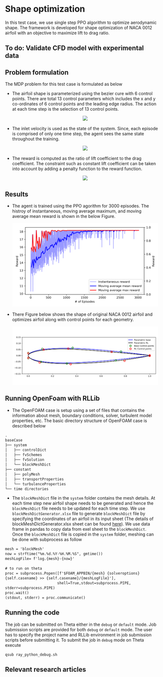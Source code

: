 # Shape optimization
In this test case, we use single step PPO algorithm to optimize aerodynamic shape. The framework is developed for shape optimization of NACA 0012 airfoil with an objective to maximize lift to drag ratio. 

## To do: Validate CFD model with experimental data 

## Problem formulation
The MDP problem for this test case is formulated as below
- The airfoil shape is parameterized using the bezier cure with 6 control points. There are total 13 control parameters which includes the x and y co-ordinates of 6 control points and the leading edge radius. The action at each time step is the selection of 13 control points. 
	<p align="center">
		<img src="https://latex.codecogs.com/gif.latex?%5Cdpi%7B150%7D%20a_k%3D%7Bc_%7B1x%7D%2Cc_%7B1y%7D%2C%5Cdots%2Cc_%7B6x%7D%2Cc_%7B6y%7D%2Cr%7D">
	</p>

- The inlet velocity is used as the state of the system. Since, each episode is comprised of only one time step, the agent sees the same state throughout the training. 
	<p align="center">
		<img src="https://latex.codecogs.com/gif.latex?%5Cdpi%7B150%7D%20s_k%3DV">
	</p>

- The reward is computed as the ratio of lift coefficient to the drag coefficient. The constraint such as constant lift coefficient can be taken into account by adding a penalty function to the reward function.
	<p align="center">
		<img src="https://latex.codecogs.com/gif.latex?%5Cdpi%7B150%7D%20r_k%3D%5Cfrac%7BC_L%7D%7BC_D%7D">
	</p>

## Results
- The agent is trained using the PPO agorithm for 3000 episodes. The histroy of instantaneous, moving average maximum, and moving average mean reward is shown in the below Figure.
	<p align="center">
		<img src="misc/reward.png" width="640">
	</p>

- There Figure below shows the shape of original NACA 0012 airfoil and optimizes airfoil along with control points for each geometry.
	<p align="center">
		<img src="misc/parameterized_rl.png" width="640">
	</p>

## Running OpenFoam with RLLib

- The OpenFOAM case is setup using a set of files that contains the information about mesh, boundary conditions, solver, turbulent model properties, etc. The basic directory structure of OpenFOAM case is described below
```
.
baseCase
├── system
│   ├── controlDict
│   ├── fvSchemes
│   ├── fvSolution
│   └── blockMeshDict
├── constant
│   ├── polyMesh
│   ├── transportProperties
│   └── turbulenceProperties
└── time directories
```

- The `blockMeshDict` file in the `system` folder contains the mesh details. At each time step new airfoil shape needs to be generated and hence the `blockMeshDict` file needs to be updated for each time step. We use `blockMeshDictGenerator.xlsx` file to generate `blockMeshDict` file by specifying the coordinates of an airfoil in its input sheet (The details of blockMeshDictGenerator.xlsx sheet can be found [here](https://www.phanquocthien.org/mesh-geometry/blockmesh/airfoil)). We use data frame in pandas to copy data from exel sheet to the `blockMeshDict`. Once the `blockMeshDict` file is copied in the `system` folder, meshing can be done with subprocess as follow 
```
mesh = 'blockMesh'
now = strftime("%m.%d.%Y-%H.%M.%S", gmtime())
meshLogFile= f'log.{mesh}-{now}'
        
# to run on theta       
proc = subprocess.Popen([f'$FOAM_APPBIN/{mesh} {solveroptions} {self.casename} >> {self.casename}/{meshLogFile}'],
                        shell=True,stdout=subprocess.PIPE, stderr=subprocess.PIPE)        
proc.wait()
(stdout, stderr) = proc.communicate()
```

## Running the code
The job can be submitted on Theta either in the `debug` or `default` mode. Job submission scripts are provided for both `debug` or `default` mode. The user has to specify the project name and RLLib environment in job submission scripts before submitting it. To submit the job in `debug` mode on Theta execute 
```
qsub ray_python_debug.sh
```

## Relevant research articles


